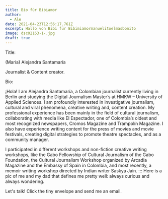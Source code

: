 ```yaml
---
title: Bio für Bibiamor
author:
  - Ale
date: 2021-04-23T12:56:17.761Z
excerpt: Hallo von Bibi für Bibimiamormanuelitoelmasbonito
image: dsc02163-1-.jpg
draft: true
---
```

Title:

(María) Alejandra Santamaría

Journalist & Content creator. 

Bio: 

¡Hola! I am Alejandra Santamaría, a Colombian journalist currently living in Berlin and studying the Digital Journalism Master’s at HMKW – University of Applied Sciences.
I am profoundly interested in investigative journalism, cultural and viral phenomena, creative writing and, content creation. 
My professional experience has been mainly in the field of cultural journalism, collaborating with media like El Espectador, one of Colombia’s oldest and most recognized newspapers, Cromos Magazine and Trampolín Magazine. I also have experience writing content for the press of movies and movie festivals, creating digital strategies to promote theatre spectacles, and as a community manager. 

I participated in different workshops and non-fiction creative writing workshops, like the Gabo Fellowship of Cultural Journalism of the Gabo Foundation, the Cultural Journalism Workshop organized by Arcadia Magazine and the Embassy of Spain in Colombia, and most recently, a memoir writing workshop directed by Indian writer Saskya Jain. 
:::
Here is a pic of me and my dad that defines me pretty well: always curious and always wondering.

Let's talk! Click the tiny envelope and send me an email.